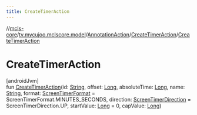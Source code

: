 ```yaml
---
title: CreateTimerAction
---
```

//[mcls-core](../../../../index.html)/[tv.mycujoo.mclscore.model](../../index.html)/[AnnotationAction](../index.html)/[CreateTimerAction](index.html)/[CreateTimerAction](-create-timer-action.html)



# CreateTimerAction



[androidJvm]\
fun [CreateTimerAction](-create-timer-action.html)(id: [String](https://kotlinlang.org/api/latest/jvm/stdlib/kotlin/-string/index.html), offset: [Long](https://kotlinlang.org/api/latest/jvm/stdlib/kotlin/-long/index.html), absoluteTime: [Long](https://kotlinlang.org/api/latest/jvm/stdlib/kotlin/-long/index.html), name: [String](https://kotlinlang.org/api/latest/jvm/stdlib/kotlin/-string/index.html), format: [ScreenTimerFormat](../../../tv.mycujoo.mclscore.entity/-screen-timer-format/index.html) = ScreenTimerFormat.MINUTES_SECONDS, direction: [ScreenTimerDirection](../../../tv.mycujoo.mclscore.entity/-screen-timer-direction/index.html) = ScreenTimerDirection.UP, startValue: [Long](https://kotlinlang.org/api/latest/jvm/stdlib/kotlin/-long/index.html) = 0, capValue: [Long](https://kotlinlang.org/api/latest/jvm/stdlib/kotlin/-long/index.html))




